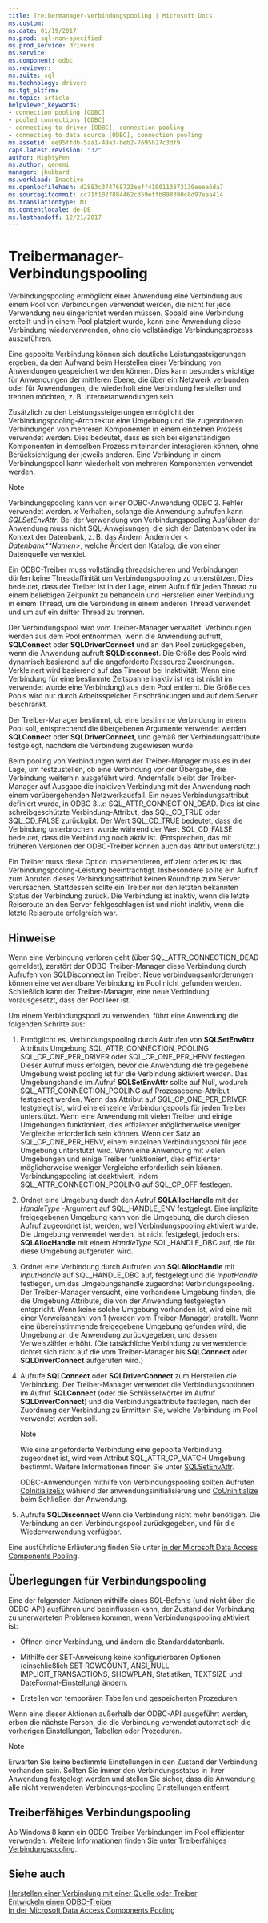 ```yaml
---
title: Treibermanager-Verbindungspooling | Microsoft Docs
ms.custom: 
ms.date: 01/19/2017
ms.prod: sql-non-specified
ms.prod_service: drivers
ms.service: 
ms.component: odbc
ms.reviewer: 
ms.suite: sql
ms.technology: drivers
ms.tgt_pltfrm: 
ms.topic: article
helpviewer_keywords:
- connection pooling [ODBC]
- pooled connections [ODBC]
- connecting to driver [ODBC], connection pooling
- connecting to data source [ODBC], connection pooling
ms.assetid: ee95ffdb-5aa1-49a3-beb2-7695b27c3df9
caps.latest.revision: "32"
author: MightyPen
ms.author: genemi
manager: jhubbard
ms.workload: Inactive
ms.openlocfilehash: d2883c374768723eeff4100113873130eeea6da7
ms.sourcegitcommit: cc71f1027884462c359effb898390c8d97eaa414
ms.translationtype: MT
ms.contentlocale: de-DE
ms.lasthandoff: 12/21/2017
---
```

# <a name="driver-manager-connection-pooling"></a>Treibermanager-Verbindungspooling
Verbindungspooling ermöglicht einer Anwendung eine Verbindung aus einem Pool von Verbindungen verwendet werden, die nicht für jede Verwendung neu eingerichtet werden müssen. Sobald eine Verbindung erstellt und in einem Pool platziert wurde, kann eine Anwendung diese Verbindung wiederverwenden, ohne die vollständige Verbindungsprozess auszuführen.  
  
 Eine gepoolte Verbindung können sich deutliche Leistungssteigerungen ergeben, da den Aufwand beim Herstellen einer Verbindung von Anwendungen gespeichert werden können. Dies kann besonders wichtige für Anwendungen der mittleren Ebene, die über ein Netzwerk verbunden oder für Anwendungen, die wiederholt eine Verbindung herstellen und trennen möchten, z. B. Internetanwendungen sein.  
  
 Zusätzlich zu den Leistungssteigerungen ermöglicht der Verbindungspooling-Architektur eine Umgebung und die zugeordneten Verbindungen von mehreren Komponenten in einem einzelnen Prozess verwendet werden. Dies bedeutet, dass es sich bei eigenständigen Komponenten in demselben Prozess miteinander interagieren können, ohne Berücksichtigung der jeweils anderen. Eine Verbindung in einem Verbindungspool kann wiederholt von mehreren Komponenten verwendet werden.  
  
> [!NOTE]  
>  Verbindungspooling kann von einer ODBC-Anwendung ODBC 2. Fehler verwendet werden. *x* Verhalten, solange die Anwendung aufrufen kann *SQLSetEnvAttr*. Bei der Verwendung von Verbindungspooling Ausführen der Anwendung muss nicht SQL-Anweisungen, die sich der Datenbank oder im Kontext der Datenbank, z. B. das Ändern Ändern der \< *Datenbank**Namen*>, welche Ändert den Katalog, die von einer Datenquelle verwendet.  
  
 Ein ODBC-Treiber muss vollständig threadsicheren und Verbindungen dürfen keine Threadaffinität um Verbindungspooling zu unterstützen. Dies bedeutet, dass der Treiber ist in der Lage, einen Aufruf für jeden Thread zu einem beliebigen Zeitpunkt zu behandeln und Herstellen einer Verbindung in einem Thread, um die Verbindung in einem anderen Thread verwendet und um auf ein dritter Thread zu trennen.  
  
 Der Verbindungspool wird vom Treiber-Manager verwaltet. Verbindungen werden aus dem Pool entnommen, wenn die Anwendung aufruft, **SQLConnect** oder **SQLDriverConnect** und an den Pool zurückgegeben, wenn die Anwendung aufruft **SQLDisconnect**. Die Größe des Pools wird dynamisch basierend auf die angeforderte Ressource Zuordnungen. Verkleinert wird basierend auf das Timeout bei Inaktivität: Wenn eine Verbindung für eine bestimmte Zeitspanne inaktiv ist (es ist nicht im verwendet wurde eine Verbindung) aus dem Pool entfernt. Die Größe des Pools wird nur durch Arbeitsspeicher Einschränkungen und auf dem Server beschränkt.  
  
 Der Treiber-Manager bestimmt, ob eine bestimmte Verbindung in einem Pool soll, entsprechend die übergebenen Argumente verwendet werden **SQLConnect** oder **SQLDriverConnect**, und gemäß der Verbindungsattribute festgelegt, nachdem die Verbindung zugewiesen wurde.  
  
 Beim pooling von Verbindungen wird der Treiber-Manager muss es in der Lage, um festzustellen, ob eine Verbindung vor der Übergabe, die Verbindung weiterhin ausgeführt wird. Andernfalls bleibt der Treiber-Manager auf Ausgabe die inaktiven Verbindung mit der Anwendung nach einem vorübergehenden Netzwerkausfall. Ein neues Verbindungsattribut definiert wurde, in ODBC 3.*.x*: SQL_ATTR_CONNECTION_DEAD. Dies ist eine schreibgeschützte Verbindung-Attribut, das SQL_CD_TRUE oder SQL_CD_FALSE zurückgibt. Der Wert SQL_CD_TRUE bedeutet, dass die Verbindung unterbrochen, wurde während der Wert SQL_CD_FALSE bedeutet, dass die Verbindung noch aktiv ist. (Entsprechen, das mit früheren Versionen der ODBC-Treiber können auch das Attribut unterstützt.)  
  
 Ein Treiber muss diese Option implementieren, effizient oder es ist das Verbindungspooling-Leistung beeinträchtigt. Insbesondere sollte ein Aufruf zum Abrufen dieses Verbindungsattribut keinen Roundtrip zum Server verursachen. Stattdessen sollte ein Treiber nur den letzten bekannten Status der Verbindung zurück. Die Verbindung ist inaktiv, wenn die letzte Reiseroute an den Server fehlgeschlagen ist und nicht inaktiv, wenn die letzte Reiseroute erfolgreich war.  
  
## <a name="remarks"></a>Hinweise  
 Wenn eine Verbindung verloren geht (über SQL_ATTR_CONNECTION_DEAD gemeldet), zerstört der ODBC-Treiber-Manager diese Verbindung durch Aufrufen von SQLDisconnect im Treiber. Neue verbindungsanforderungen können eine verwendbare Verbindung im Pool nicht gefunden werden. Schließlich kann der Treiber-Manager, eine neue Verbindung, vorausgesetzt, dass der Pool leer ist.  
  
 Um einem Verbindungspool zu verwenden, führt eine Anwendung die folgenden Schritte aus:  
  
1.  Ermöglicht es, Verbindungspooling durch Aufrufen von **SQLSetEnvAttr** Attributs Umgebung SQL_ATTR_CONNECTION_POOLING SQL_CP_ONE_PER_DRIVER oder SQL_CP_ONE_PER_HENV festlegen. Dieser Aufruf muss erfolgen, bevor die Anwendung die freigegebene Umgebung weist pooling ist für die Verbindung aktiviert werden. Das Umgebungshandle im Aufruf **SQLSetEnvAttr** sollte auf Null, wodurch SQL_ATTR_CONNECTION_POOLING auf Prozessebene-Attribut festgelegt werden. Wenn das Attribut auf SQL_CP_ONE_PER_DRIVER festgelegt ist, wird eine einzelne Verbindungspools für jeden Treiber unterstützt. Wenn eine Anwendung mit vielen Treiber und einige Umgebungen funktioniert, dies effizienter möglicherweise weniger Vergleiche erforderlich sein können. Wenn der Satz an SQL_CP_ONE_PER_HENV, einem einzelnen Verbindungspool für jede Umgebung unterstützt wird. Wenn eine Anwendung mit vielen Umgebungen und einige Treiber funktioniert, dies effizienter möglicherweise weniger Vergleiche erforderlich sein können. Verbindungspooling ist deaktiviert, indem SQL_ATTR_CONNECTION_POOLING auf SQL_CP_OFF festlegen.  
  
2.  Ordnet eine Umgebung durch den Aufruf **SQLAllocHandle** mit der *HandleType* -Argument auf SQL_HANDLE_ENV festgelegt. Eine implizite freigegebenen Umgebung kann von die Umgebung, die durch diesen Aufruf zugeordnet ist, werden, weil Verbindungspooling aktiviert wurde. Die Umgebung verwendet werden, ist nicht festgelegt, jedoch erst **SQLAllocHandle** mit einem *HandleType* SQL_HANDLE_DBC auf, die für diese Umgebung aufgerufen wird.  
  
3.  Ordnet eine Verbindung durch Aufrufen von **SQLAllocHandle** mit *InputHandle* auf SQL_HANDLE_DBC auf, festgelegt und die *InputHandle* festlegen, um das Umgebungshandle zugeordnet Verbindungspooling. Der Treiber-Manager versucht, eine vorhandene Umgebung finden, die die Umgebung Attribute, die von der Anwendung festgelegten entspricht. Wenn keine solche Umgebung vorhanden ist, wird eine mit einer Verweisanzahl von 1 (werden vom Treiber-Manager) erstellt. Wenn eine übereinstimmende freigegebene Umgebung gefunden wird, die Umgebung an die Anwendung zurückgegeben, und dessen Verweiszähler erhöht. (Die tatsächliche Verbindung zu verwendende richtet sich nicht auf die vom Treiber-Manager bis **SQLConnect** oder **SQLDriverConnect** aufgerufen wird.)  
  
4.  Aufrufe **SQLConnect** oder **SQLDriverConnect** zum Herstellen die Verbindung. Der Treiber-Manager verwendet die Verbindungsoptionen im Aufruf **SQLConnect** (oder die Schlüsselwörter im Aufruf **SQLDriverConnect**) und die Verbindungsattribute festlegen, nach der Zuordnung der Verbindung zu Ermitteln Sie, welche Verbindung im Pool verwendet werden soll.  
  
    > [!NOTE]  
    >  Wie eine angeforderte Verbindung eine gepoolte Verbindung zugeordnet ist, wird vom Attribut SQL_ATTR_CP_MATCH Umgebung bestimmt. Weitere Informationen finden Sie unter [SQLSetEnvAttr](../../../odbc/reference/syntax/sqlsetenvattr-function.md).  
  
     ODBC-Anwendungen mithilfe von Verbindungspooling sollten Aufrufen [CoInitializeEx](http://go.microsoft.com/fwlink/?LinkID=116307) während der anwendungsinitialisierung und [CoUninitialize](http://go.microsoft.com/fwlink/?LinkId=116310) beim Schließen der Anwendung.  
  
5.  Aufrufe **SQLDisconnect** Wenn die Verbindung nicht mehr benötigen. Die Verbindung an den Verbindungspool zurückgegeben, und für die Wiederverwendung verfügbar.  
  
 Eine ausführliche Erläuterung finden Sie unter [in der Microsoft Data Access Components Pooling](http://go.microsoft.com/fwlink/?LinkId=120776).  
  
## <a name="connection-pooling-considerations"></a>Überlegungen für Verbindungspooling  
 Eine der folgenden Aktionen mithilfe eines SQL-Befehls (und nicht über die ODBC-API) ausführen und beeinflussen kann, der Zustand der Verbindung zu unerwarteten Problemen kommen, wenn Verbindungspooling aktiviert ist:  
  
-   Öffnen einer Verbindung, und ändern die Standarddatenbank.  
  
-   Mithilfe der SET-Anweisung keine konfigurierbaren Optionen (einschließlich SET ROWCOUNT, ANSI_NULL IMPLICIT_TRANSACTIONS, SHOWPLAN, Statistiken, TEXTSIZE und DateFormat-Einstellung) ändern.  
  
-   Erstellen von temporären Tabellen und gespeicherten Prozeduren.  
  
 Wenn eine dieser Aktionen außerhalb der ODBC-API ausgeführt werden, erben die nächste Person, die die Verbindung verwendet automatisch die vorherigen Einstellungen, Tabellen oder Prozeduren.  
  
> [!NOTE]  
>  Erwarten Sie keine bestimmte Einstellungen in den Zustand der Verbindung vorhanden sein. Sollten Sie immer den Verbindungsstatus in Ihrer Anwendung festgelegt werden und stellen Sie sicher, dass die Anwendung alle nicht verwendeten Verbindungs-pooling Einstellungen entfernt.  
  
## <a name="driver-aware-connection-pooling"></a>Treiberfähiges Verbindungspooling  
 Ab Windows 8 kann ein ODBC-Treiber Verbindungen im Pool effizienter verwenden. Weitere Informationen finden Sie unter [Treiberfähiges Verbindungspooling](../../../odbc/reference/develop-app/driver-aware-connection-pooling.md).  
  
## <a name="see-also"></a>Siehe auch  
 [Herstellen einer Verbindung mit einer Quelle oder Treiber](../../../odbc/reference/develop-app/connecting-to-a-data-source-or-driver.md)   
 [Entwickeln einen ODBC-Treiber](../../../odbc/reference/develop-driver/developing-an-odbc-driver.md)   
 [In der Microsoft Data Access Components Pooling](http://go.microsoft.com/fwlink/?LinkId=120776)
